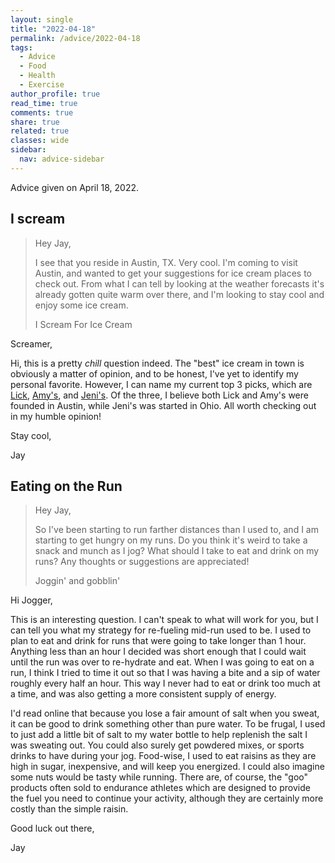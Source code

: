 ```yaml
---
layout: single
title: "2022-04-18"
permalink: /advice/2022-04-18
tags:
  - Advice
  - Food
  - Health
  - Exercise
author_profile: true
read_time: true
comments: true
share: true
related: true
classes: wide
sidebar:
  nav: advice-sidebar
---
```


Advice given on April 18, 2022.

## I scream

> Hey Jay,
>
> I see that you reside in Austin, TX. Very cool. I'm coming to visit Austin,
> and wanted to get your suggestions for ice cream places to check out. From
> what I can tell by looking at the weather forecasts it's already gotten
> quite warm over there, and I'm looking to stay cool and enjoy some ice cream.
>
> I Scream For Ice Cream

Screamer,

Hi, this is a pretty _chill_ question indeed. The "best" ice cream in town is
obviously a matter of opinion, and to be honest, I've yet to identify my
personal favorite. However, I can name my current top 3 picks, which are
[Lick](https://www.ilikelick.com/), [Amy's](https://amysicecreams.com/), and
[Jeni's](https://jenis.com/). Of the three, I believe both Lick and Amy's were
founded in Austin, while Jeni's was started in Ohio. All worth checking out in
my humble opinion!

Stay cool,

Jay


## Eating on the Run

> Hey Jay,
>
> So I've been starting to run farther distances than I used to, and I am
> starting to get hungry on my runs. Do you think it's weird to take a snack
> and munch as I jog? What should I take to eat and drink on my runs? Any
> thoughts or suggestions are appreciated!
>
> Joggin' and gobblin'

Hi Jogger,

This is an interesting question. I can't speak to what will work for you, but
I can tell you what my strategy for re-fueling mid-run used to be. I used to
plan to eat and drink for runs that were going to take longer than 1 hour.
Anything less than an hour I decided was short enough that I could wait until
the run was over to re-hydrate and eat. When I was going to eat on a run, I
think I tried to time it out so that I was having a bite and a sip of water
roughly every half an hour. This way I never had to eat or drink too much at
a time, and was also getting a more consistent supply of energy.

I'd read online that because you lose a fair amount of salt when you sweat, it
can be good to drink something other than pure water. To be frugal, I used to
just add a little bit of salt to my water bottle to help replenish the salt I
was sweating out. You could also surely get powdered mixes, or sports drinks to
have during your jog. Food-wise, I used to eat raisins as they are high in
sugar, inexpensive, and will keep you energized. I could also imagine some
nuts would be tasty while running. There are, of course, the "goo" products
often sold to endurance athletes which are designed to provide the fuel you
need to continue your activity, although they are certainly more costly than
the simple raisin.

Good luck out there,

Jay
